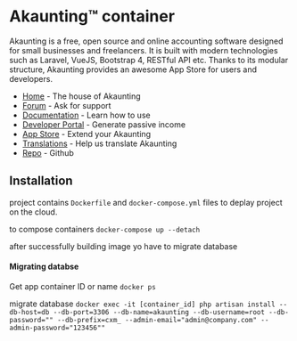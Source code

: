 ﻿# Akaunting™ container

Akaunting is a free, open source and online accounting software designed for small businesses and freelancers. It is built with modern technologies such as Laravel, VueJS, Bootstrap 4, RESTful API etc. Thanks to its modular structure, Akaunting provides an awesome App Store for users and developers.

* [Home](https://akaunting.com) - The house of Akaunting
* [Forum](https://akaunting.com/forum) - Ask for support
* [Documentation](https://akaunting.com/docs) - Learn how to use
* [Developer Portal](https://developer.akaunting.com) - Generate passive income
* [App Store](https://akaunting.com/apps) - Extend your Akaunting
* [Translations](https://crowdin.com/project/akaunting) - Help us translate Akaunting
* [Repo](https://github.com/akaunting/akaunting) - Github  

## Installation

project contains ```Dockerfile``` and ```docker-compose.yml``` files to deplay project on the cloud.

to compose containers
```docker-compose up --detach```

after successfully building image yo have to migrate database
#### Migrating databse

Get app container ID or name
```docker ps```

migrate database
```docker exec -it [container_id] php artisan install --db-host=db --db-port=3306 --db-name=akaunting --db-username=root --db-password="" --db-prefix=cxm_ --admin-email="admin@company.com" --admin-password="123456""``` 
